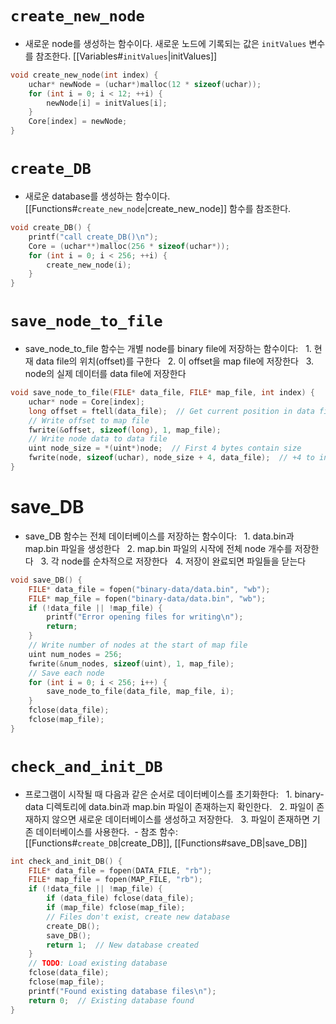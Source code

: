 # `create_new_node`
-  새로운 node를 생성하는 함수이다. 새로운 노드에 기록되는 값은 `initValues` 변수를 참조한다. [[Variables#`initValues`|initValues]]
```c
void create_new_node(int index) {
    uchar* newNode = (uchar*)malloc(12 * sizeof(uchar));
    for (int i = 0; i < 12; ++i) {
        newNode[i] = initValues[i];
    }
    Core[index] = newNode;
}
```

# `create_DB`
- 새로운 database를 생성하는 함수이다. [[Functions#`create_new_node`|create_new_node]] 함수를 참조한다. 
```c
void create_DB() {
    printf("call create_DB()\n");
    Core = (uchar**)malloc(256 * sizeof(uchar*));
    for (int i = 0; i < 256; ++i) {
        create_new_node(i);
    }
}
```

# `save_node_to_file`
- save_node_to_file 함수는 개별 node를 binary file에 저장하는 함수이다:
  1. 현재 data file의 위치(offset)를 구한다
  2. 이 offset을 map file에 저장한다
  3. node의 실제 데이터를 data file에 저장한다
```c
void save_node_to_file(FILE* data_file, FILE* map_file, int index) {
    uchar* node = Core[index];
    long offset = ftell(data_file);  // Get current position in data file
    // Write offset to map file
    fwrite(&offset, sizeof(long), 1, map_file);
    // Write node data to data file
    uint node_size = *(uint*)node;  // First 4 bytes contain size
    fwrite(node, sizeof(uchar), node_size + 4, data_file);  // +4 to include size field
}
```

# save_DB
- save_DB 함수는 전체 데이터베이스를 저장하는 함수이다:
  1. data.bin과 map.bin 파일을 생성한다
  2. map.bin 파일의 시작에 전체 node 개수를 저장한다
  3. 각 node를 순차적으로 저장한다
  4. 저장이 완료되면 파일들을 닫는다
```c
void save_DB() {
    FILE* data_file = fopen("binary-data/data.bin", "wb");
    FILE* map_file = fopen("binary-data/data.bin", "wb");
    if (!data_file || !map_file) {
        printf("Error opening files for writing\n");
        return;
    }
    // Write number of nodes at the start of map file
    uint num_nodes = 256;
    fwrite(&num_nodes, sizeof(uint), 1, map_file);
    // Save each node
    for (int i = 0; i < 256; i++) {
        save_node_to_file(data_file, map_file, i);
    }
    fclose(data_file);
    fclose(map_file);
}
```

# `check_and_init_DB`
- 프로그램이 시작될 때 다음과 같은 순서로 데이터베이스를 초기화한다:
  1. binary-data 디렉토리에 data.bin과 map.bin 파일이 존재하는지 확인한다.
  2. 파일이 존재하지 않으면 새로운 데이터베이스를 생성하고 저장한다.
  3. 파일이 존재하면 기존 데이터베이스를 사용한다.
 - 참조 함수: [[Functions#`create_DB`|create_DB]], [[Functions#save_DB|save_DB]]
```c
int check_and_init_DB() {
    FILE* data_file = fopen(DATA_FILE, "rb");
    FILE* map_file = fopen(MAP_FILE, "rb");
    if (!data_file || !map_file) {
        if (data_file) fclose(data_file);
        if (map_file) fclose(map_file);
        // Files don't exist, create new database
        create_DB();
        save_DB();
        return 1;  // New database created
    }
    // TODO: Load existing database
    fclose(data_file);
    fclose(map_file);
    printf("Found existing database files\n");
    return 0;  // Existing database found
}
```